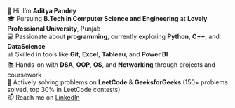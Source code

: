 👋 Hi, I’m **Aditya Pandey**  
🎓 Pursuing **B.Tech in Computer Science and Engineering** at **Lovely Professional University**, Punjab  
💻 Passionate about **programming**, currently exploring **Python**, **C++**, and **DataScience**  
📊 Skilled in tools like **Git**, **Excel**, **Tableau**, and **Power BI**  
📚 Hands-on with **DSA**, **OOP**, **OS**, and **Networking** through projects and coursework  
🚀 Actively solving problems on **LeetCode** & **GeeksforGeeks** (150+ problems solved, top 30% in LeetCode contests)  
📫 Reach me on [LinkedIn](https://www.linkedin.com/in/adityazspandey/)  
